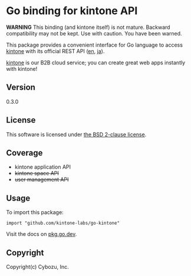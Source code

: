 Go binding for kintone API
==========================

**WARNING**
This binding (and kintone itself) is not mature.
Backward compatibility may not be kept.  Use with caution.
You have been warned.

This package provides a convenient interface for Go language
to access [kintone][] with its official REST API ([en][APIen], [ja][APIja]).

[kintone][] is our B2B cloud service; you can create great web apps instantly with kintone!

## Version

0.3.0

## License

This software is licensed under [the BSD 2-clause license][bsd2].

## Coverage

* kintone application API
* ~~kintone space API~~
* ~~user management API~~

## Usage

To import this package:

    import "github.com/kintone-labs/go-kintone"

Visit the docs on [pkg.go.dev][pkggodev].

[kintone]: https://www.kintone.com/
[APIen]: https://developer.kintone.io/hc/en-us
[APIja]: https://developer.cybozu.io/hc/ja
[bsd2]: http://opensource.org/licenses/BSD-2-Clause
[pkggodev]: https://pkg.go.dev/github.com/kintone-labs/go-kintone

## Copyright

Copyright(c) Cybozu, Inc.
